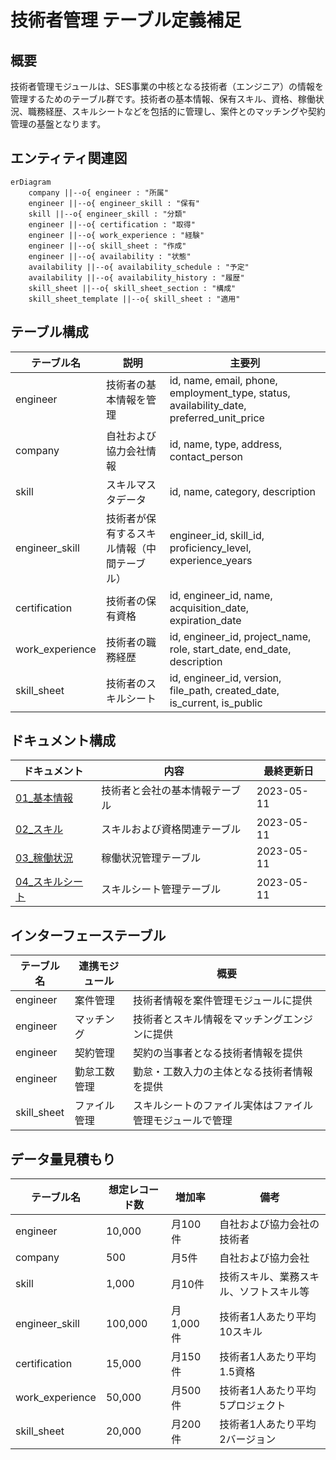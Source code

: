# 技術者管理 テーブル定義補足

## 概要
技術者管理モジュールは、SES事業の中核となる技術者（エンジニア）の情報を管理するためのテーブル群です。技術者の基本情報、保有スキル、資格、稼働状況、職務経歴、スキルシートなどを包括的に管理し、案件とのマッチングや契約管理の基盤となります。

## エンティティ関連図

```mermaid
erDiagram
    company ||--o{ engineer : "所属"
    engineer ||--o{ engineer_skill : "保有"
    skill ||--o{ engineer_skill : "分類"
    engineer ||--o{ certification : "取得"
    engineer ||--o{ work_experience : "経験"
    engineer ||--o{ skill_sheet : "作成"
    engineer ||--o{ availability : "状態"
    availability ||--o{ availability_schedule : "予定"
    availability ||--o{ availability_history : "履歴"
    skill_sheet ||--o{ skill_sheet_section : "構成"
    skill_sheet_template ||--o{ skill_sheet : "適用"
```

## テーブル構成

| テーブル名 | 説明 | 主要列 |
|----------|------|-------|
| engineer | 技術者の基本情報を管理 | id, name, email, phone, employment_type, status, availability_date, preferred_unit_price |
| company | 自社および協力会社情報 | id, name, type, address, contact_person |
| skill | スキルマスタデータ | id, name, category, description |
| engineer_skill | 技術者が保有するスキル情報（中間テーブル） | engineer_id, skill_id, proficiency_level, experience_years |
| certification | 技術者の保有資格 | id, engineer_id, name, acquisition_date, expiration_date |
| work_experience | 技術者の職務経歴 | id, engineer_id, project_name, role, start_date, end_date, description |
| skill_sheet | 技術者のスキルシート | id, engineer_id, version, file_path, created_date, is_current, is_public |

## ドキュメント構成

| ドキュメント | 内容 | 最終更新日 |
|------------|------|----------|
| [01_基本情報](./01_基本情報.md) | 技術者と会社の基本情報テーブル | 2023-05-11 |
| [02_スキル](./02_スキル.md) | スキルおよび資格関連テーブル | 2023-05-11 |
| [03_稼働状況](./03_稼働状況.md) | 稼働状況管理テーブル | 2023-05-11 |
| [04_スキルシート](./04_スキルシート.md) | スキルシート管理テーブル | 2023-05-11 |

## インターフェーステーブル

| テーブル名 | 連携モジュール | 概要 |
|----------|--------------|------|
| engineer | 案件管理 | 技術者情報を案件管理モジュールに提供 |
| engineer | マッチング | 技術者とスキル情報をマッチングエンジンに提供 |
| engineer | 契約管理 | 契約の当事者となる技術者情報を提供 |
| engineer | 勤怠工数管理 | 勤怠・工数入力の主体となる技術者情報を提供 |
| skill_sheet | ファイル管理 | スキルシートのファイル実体はファイル管理モジュールで管理 |

## データ量見積もり

| テーブル名 | 想定レコード数 | 増加率 | 備考 |
|----------|--------------|-------|------|
| engineer | 10,000 | 月100件 | 自社および協力会社の技術者 |
| company | 500 | 月5件 | 自社および協力会社 |
| skill | 1,000 | 月10件 | 技術スキル、業務スキル、ソフトスキル等 |
| engineer_skill | 100,000 | 月1,000件 | 技術者1人あたり平均10スキル |
| certification | 15,000 | 月150件 | 技術者1人あたり平均1.5資格 |
| work_experience | 50,000 | 月500件 | 技術者1人あたり平均5プロジェクト |
| skill_sheet | 20,000 | 月200件 | 技術者1人あたり平均2バージョン |